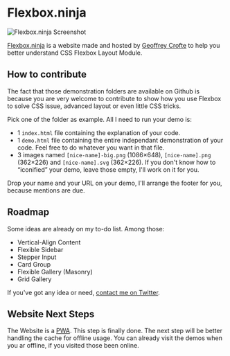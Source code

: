 Flexbox.ninja
===================================

![Flexbox.ninja Screenshot](https://user-images.githubusercontent.com/452767/51499076-26e9cf80-1dc9-11e9-82c4-e323508b55d4.jpg)

[Flexbox.ninja](https://flexbox.ninja) is a website made and hosted by [Geoffrey Crofte](https://geoffrey.crofte.fr/en/) to help you better understand CSS Flexbox Layout Module.

## How to contribute

The fact that those demonstration folders are available on Github is because you are very welcome to contribute to show how you use Flexbox to solve CSS issue, advanced layout or even little CSS tricks.

Pick one of the folder as example. All I need to run your demo is:

* 1 `index.html` file containing the explanation of your code.
* 1 `demo.html` file containing the entire independant demonstration of your code. Feel free to do whatever you want in that file.
* 3 images named `[nice-name]-big.png` (1086×648), `[nice-name].png` (362×226) and `[nice-name].svg` (362×226). If you don't know how to “iconified” your demo, leave those empty, I'll work on it for you.

Drop your name and your URL on your demo, I'll arrange the footer for you, because mentions are due.

## Roadmap

Some ideas are already on my to-do list. Among those:

* Vertical-Align Content
* Flexible Sidebar
* Stepper Input
* Card Group
* Flexible Gallery (Masonry)
* Grid Gallery

If you've got any idea or need, [contact me on Twitter](https://twitter.com/geoffreycrofte).

## Website Next Steps

The Website is a [PWA](https://en.wikipedia.org/wiki/Progressive_web_applications). This step is finally done.
The next step will be better handling the cache for offline usage. You can already visit the demos when you ar offline, if you visited those been online.